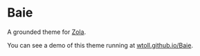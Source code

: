 # Baie
A grounded theme for [Zola](https://getzola.org).

You can see a demo of this theme running at [wtoll.github.io/Baie](https://wtoll.github.io/Baie/).